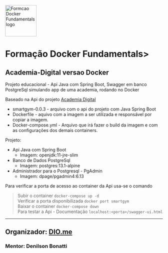 <img src="https://hermes.digitalinnovation.one/tracks/48e9f018-f7c9-4f0f-b524-cd9223579626.png" alt="Formcao Docker Fundamentals logo" style="height: 100px; width: 100px">
<h1>Formação Docker Fundamentals>

<h2>Academia-Digital versao Docker</h2>
<p>Projeto educacional - Api Java com Spring Boot, Swagger em banco PostgreSql simulando app de uma academia, rodando no Docker</p>

Baseado na Api do projeto [Academia Digital](https://github.com/J-Barboza/academira-digital-dio)

- smartgym-0.0.3 - arquivo com o api do projeto com Java Spring Boot
- Dockerfile - aquivo com a imagem a ser utilizada e responsável por copiar a imagem.
- Docker-compose.yml - Arquivo que irá fazer o build da imagem e com as configurações dos demais containers.

Projeto:
- Api Java com Spring Boot
  - Imagem: openjdk:11-jre-slim
- Banco de Dados PostgreSql
  - Imagem: postgres:13.1-alpine
- Administrador para o Postgresql - PgAdmin
  - Imagem: dpage/pgadmin4:6.13

Para verificar a porta de acesso ao container da Api usa-se o comando
> Subir o container
>   `docker-compose up -d`<br>
> Verificar a porta disponibilizada
>   `docker port smartgym`<br>
> Baixar o container
>   `docker-compose down`<br>
> Para testar a Api - Documentação
>   `localhost:<porta>/swagger-ui.html`<br>

___
## Organizador: [DIO.me](https://web.dio.me/home)
### Mentor: Denilson Bonatti